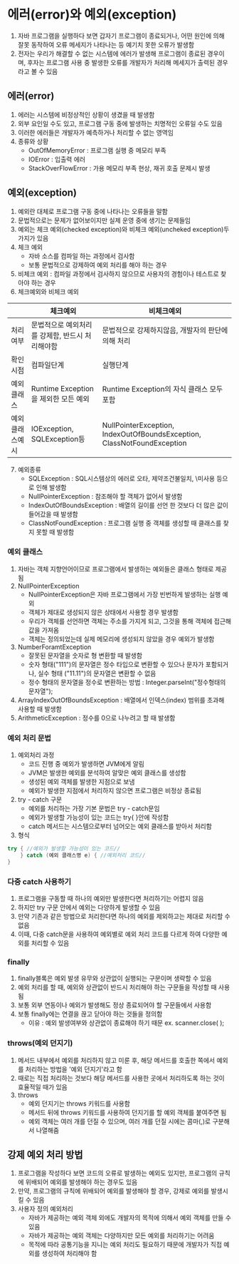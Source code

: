# 에러(error)와 예외(exception)

1. 자바 프로그램을 실행하다 보면 갑자기 프로그램이 종료되거나, 어떤 원인에 의해 잘못 동작하여 오류 메세지가 나타나는 등 예기치 못한 오류가 발생함
2. 전자는 우리가 해결할 수 없는 시스템에 에러가 발생해 프로그램이 종료된 경우이며, 후자는 프로그램 사용 중 발생한 오류를 개발자가 처리해 메세지가 출력된 경우라고 볼 수 있음


## 에러(error)

1. 에러는 시스템에 비정상적인 상황이 생겼을 때 발생함
2. 외부 요인일 수도 있고, 프로그램 구동 중에 발생하는 치명적인 오류일 수도 있음
3. 이러한 에러들은 개발자가 예측하거나 처리할 수 없는 영역임
4. 종류와 상황
    - OutOfMemoryError : 프로그램 실행 중 메모리 부족
    - IOError : 입출력 에러
    - StackOverFlowError : 가용 메모리 부족 현상, 재귀 호출 문제시 발생


## 예외(exception)

1. 예외란 대체로 프로그램 구동 중에 나타나는 오류들을 말함
2. 문법적으로는 문제가 없어보이지만 실제 운영 중에 생기는 문제들임
3. 예외는 체크 예외(checked exception)와 비체크 예외(uncheked exception)두 가지가 있음
4. 체크 예외
    - 자바 소스를 컴파일 하는 과정에서 검사함
    - 보통 문법적으로 강제하여 예외 처리를 해야 하는 경우
5. 비체크 예외 : 컴파일 과정에서 검사하지 않으므로 사용자의 경험이나 테스트로 찾아야 하는 경우
6. 체크예외와 비체크 예외

|  |체크예외|비체크예외|
|---|---|---|
|처리여부|문법적으로 예외처리를 강제함, 반드시 처리해야함|문법적으로 강제하지않음, 개발자의 판단에 의해 처리|
|확인시점|컴파일단계|실행단계|
|예외클래스|Runtime Exception을 제외한 모든 예외|Runtime Exception의 자식 클래스 모두 포함|
|예외클래스예시|IOException, SQLException등|NullPointerException, IndexOutOfBoundsException, ClassNotFoundException|

7. 예외종류
    - SQLException : SQL시스템상의 에러로 오타, 제약조건불일치, \미사용 등으로 인해 발생함
    - NullPointerException : 참조해야 할 객체가 없어서 발생함
    - IndexOutOfBoundsException : 배열의 길이를 선언 한 것보다 더 많은 값이 들어갔을 때 발생함
    - ClassNotFoundException : 프로그램 실행 중 객체를 생성할 때 클래스를 찾지 못할 때 발생함


### 예외 클래스

1. 자바는 객체 지향언어이므로 프로그램에서 발생하는 예외들은 클래스 형태로 제공됨
2. NullPointerException
    - NullPointerException은 자바 프로그램에서 가장 빈번하게 발생하는 실행 예외
    - 객체가 제대로 생성되지 않은 상태에서 사용할 경우 발생함
    - 우리가 객체를 선언하면 객체는 주소를 가지게 되고, 그것을 통해 객체에 접근해 값을 가져옴
    - 객체는 정의되었는데 실제 메모리에 생성되지 않았을 경우 예외가 발생함
3. NumberForamtException
    - 잘못된 문자열을 숫자로 형 변환할 때 발생함
    - 숫자 형태("111")의 문자열은 정수 타입으로 변환할 수 있으나 문자가 포함되거나, 실수 형태 ("11.11")의 문자열은 변환할 수 없음
    - 정수 형태의 문자열을 정수로 변환하는 방법 : Integer.parseInt("정수형태의 문자열");
4. ArrayIndexOutOfBoundsException : 배열에서 인덱스(index) 범위를 초과해 사용할 때 발생함
5. ArithmeticException : 정수를 0으로 나누려고 할 때 발생함


### 예외 처리 문법

1. 예외처리 과정
    - 코드 진행 중 예외가 발생하면 JVM에게 알림
    - JVM은 발생한 예외를 분석하여 알맞은 예외 클래스를 생성함
    - 생성된 예외 객체를 발생한 지점으로 보냄
    - 예외가 발생한 지점에서 처리하지 않으면 프로그램은 비정상 종료됨
2. try - catch 구문
    - 예외를 처리하는 가장 기본 문법은 try - catch문임
    - 예외가 발생할 가능성이 있는 코드는 try{ }안에 작성함
    - catch 메서드는 시스템으로부터 넘어오는 예외 클래스를 받아서 처리함
3. 형식
```java
try { //예외가 발생할 가능성이 있는 코드//
	} catch (예외 클래스명 e) { //예외처리 코드//
}
```

### 다중 catch 사용하기

1. 프로그램을 구동할 때 하나의 예외만 발생한다면 처리하기는 어렵지 않음
2. 하지만 try 구문 안에서 예외는 다양하게 발생할 수 있음
3. 만약 기존과 같은 방법으로 처리한다면 하나의 예외를 제외하고는 제대로 처리할 수 없음
4. 이때, 다중 catch문을 사용하여 예외별로 예외 처리 코드를 다르게 하여 다양한 예외를 처리할 수 있음


### finally

1. finally블록은 예외 발생 유무와 상관없이 실행되는 구문이며 생략할 수 있음
2. 예외 처리를 할 때, 예외와 상관없이 반드시 처리해야 하는 구문들을 작성할 때 사용됨
3. 보통 외부 연동이나 예외가 발생해도 정상 종료되어야 할 구문들에서 사용함
4. 보통 finally에는 연결을 끊고 닫아야 하는 것들을 정의함
    - 이유 : 예외 발생여부와 상관없이 종료해야 하기 때문 ex. scanner.close( );


### throws(예외 던지기)

1. 메서드 내부에서 예외를 처리하지 않고 미룬 후, 해당 메서드를 호출한 쪽에서 예외를 처리하는 방법을 '예외 던지기'라고 함
2. 때로는 직접 처리하는 것보다 해당 메서드를 사용한 곳에서 처리하도록 하는 것이 효율적일 때가 있음
3. throws
    - 예외 던지기는 throws 키워드를 사용함
    - 메서드 뒤에 throws 키워드를 사용하여 던지기를 할 예외 객체를 붙여주면 됨
    - 예외 객체는 여러 개를 던질 수 있으며, 여러 개를 던질 시에는 콤마(,)로 구분해서 나열해줌

## 강제 예외 처리 방법

1. 프로그램을 작성하다 보면 코드의 오류로 발생하는 예외도 있지만, 프로그램의 규칙에 위배되어 예외를 발생해야 하는 경우도 있음
2. 만약, 프로그램의 규칙에 위배되어 예외를 발생해야 할 경우, 강제로 예외를 발생시킬 수 있음
3. 사용자 정의 예외처리
    - 자바가 제공하는 예외 객체 외에도 개발자의 목적에 의해서 예외 객체를 만들 수 있음
    - 자바가 제공하는 예외 객체는 다양하지만 모든 예외를 처리하기는 어려움
    - 목적에 따라 공통기능을 지니는 예외 처리도 필요하기 때문에 개발자가 직접 예외를 생성하여 처리해야 함